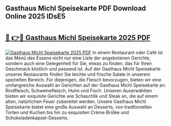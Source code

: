 ## Gasthaus Michl Speisekarte PDF Download Online 2025 lDsE5

# <h2><a href="http://gc9cc4.nevu.top/?p=Gasthaus+Michl+Speisekarte">🔗 👉🔴 Gasthaus Michl Speisekarte 2025 PDF</a></h2>

[![Gasthaus Michl Speisekarte 2025 PDF](https://i.imgur.com/dBaPXMq.png)](http://gc9cc4.nevu.top/?p=Gasthaus+Michl+Speisekarte)
In einem Restaurant oder Café ist das Menü des Essens nicht nur eine Liste der angebotenen Gerichte, sondern auch eine Gelegenheit für Sie, etwas zu finden, das für Ihren Geschmack köstlich und passend ist. Auf der Gasthaus Michl Speisekarte unseres Restaurants finden Sie leichte und frische Salate in unserem speziellen Bereich. Für diejenigen, die Fleisch bevorzugen, bieten wir eine umfangreiche Auswahl an Gerichten auf der Gasthaus Michl Speisekarte an: Rindfleisch, Schweinefleisch, Huhn und Fisch. Unseren Auserwählten bieten wir exquisite Gerichte wie Schaschlik und Steak an, die auf einem alten, natürlichen Feuer zubereitet werden. Unsere Gasthaus Michl Speisekarte bietet eine große Auswahl an Desserts, von traditionellen Torten und Kuchen bis hin zu exquisiten Crème Brûlée und Schokoladenkapsel-Desserts.
